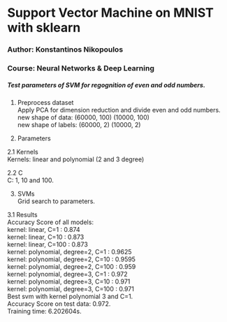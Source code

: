 # Support Vector Machine on MNIST with sklearn   

### Author: Konstantinos Nikopoulos   
### Course: Neural Networks & Deep Learning

##### Test parameters of SVM for regognition of even and odd numbers.   


1. Preprocess dataset   
Apply PCA for dimension reduction and divide even and odd numbers.   
new shape of data: (60000, 100) (10000, 100)   
new shape of labels: (60000, 2) (10000, 2)    

2. Parameters   

2.1 Kernels   
Kernels: linear and polynomial (2 and 3 degree)   

2.2 C   
C: 1, 10 and 100.   

3. SVMs    
Grid search to parameters.   

3.1 Results   
Accuracy Score of all models:   
kernel: linear, C=1   : 0.874   
kernel: linear, C=10   : 0.873   
kernel: linear, C=100   : 0.873   
kernel: polynomial, degree=2, C=1   : 0.9625   
kernel: polynomial, degree=2, C=10   : 0.9595   
kernel: polynomial, degree=2, C=100   : 0.959   
kernel: polynomial, degree=3, C=1   : 0.972   
kernel: polynomial, degree=3, C=10   : 0.971   
kernel: polynomial, degree=3, C=100   : 0.971   
Best svm with kernel polynomial 3 and C=1.    
Accuracy Score on test data: 0.972.    
Training time: 6.202604s.   



